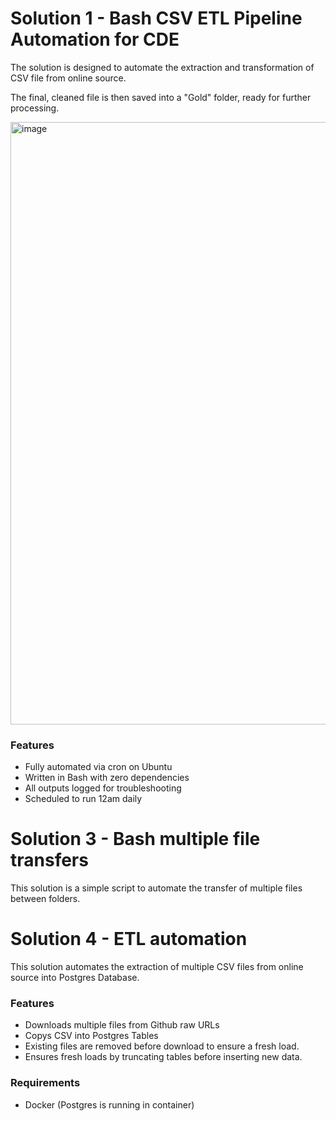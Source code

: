 # Solution 1 - Bash CSV ETL Pipeline Automation for CDE 
The solution is designed to automate the extraction and transformation of CSV file from online source.

The final, cleaned file is then saved into a "Gold" folder, ready for further processing.

<img width="2324" height="964" alt="image" src="https://github.com/user-attachments/assets/8d5c58b5-a13e-427a-92de-2674a6680ac3" />


### Features
- Fully automated via cron on Ubuntu
- Written in Bash with zero dependencies
- All outputs logged for troubleshooting
- Scheduled to run 12am daily 

# Solution 3 - Bash multiple file transfers

This solution is a simple script to automate the transfer of multiple files between folders.

# Solution 4 - ETL automation 
This solution automates the extraction of multiple CSV files from online source into Postgres Database.

### Features
- Downloads multiple files from Github raw URLs
- Copys CSV into Postgres Tables
- Existing files are removed before download to ensure a fresh load.
- Ensures fresh loads by truncating tables before inserting new data.

### Requirements
- Docker (Postgres is running in container)








